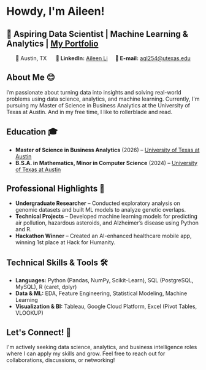 # Howdy, I'm Aileen!  
## 🚀 Aspiring Data Scientist | Machine Learning & Analytics | [My Portfolio](https://github.com/TartFroYo/Portfolio/blob/main/README.md)
<p align=center> 
  📍 Austin, TX &nbsp;&nbsp;&nbsp;&nbsp;
  <b>🔗 LinkedIn:</b> <a href="https://www.linkedin.com/in/aileen-li-public/">Aileen Li</a>
  &nbsp;&nbsp;&nbsp;&nbsp;<b>📧 E-mail:</b> <a href="mailto:aql254@utexas.edu">aql254@utexas.edu</a>
  <!-- &nbsp;&nbsp;&nbsp;&nbsp;<b>Website:</b> <a href="LINK">Aileen Li</a>                       work on professional website someday -->
</p>

## About Me 😊
I’m passionate about turning data into insights and solving real-world problems using data science, analytics, and machine learning. 
Currently, I'm pursuing my Master of Science in Business Analytics at the University of Texas at Austin. 
And in my free time, I like to rollerblade and read.

## Education 🎓
+ **Master of Science in Business Analytics** (2026) – [University of Texas at Austin](https://www.mccombs.utexas.edu/graduate/specialized-masters/ms-business-analytics/ms-business-analytics-on-campus/academics/curriculum/)  
+ **B.S.A. in Mathematics, Minor in Computer Science** (2024) – [University of Texas at Austin](https://cns.utexas.edu/academics/departments/mathematics/math-major-courses) 

## Professional Highlights 🌟  
+ **Undergraduate Researcher** – Conducted exploratory analysis on genomic datasets and built ML models to analyze genetic overlaps.  
+ **Technical Projects** – Developed machine learning models for predicting air pollution, hazardous asteroids, and Alzheimer’s disease using Python and R.  
+ **Hackathon Winner** – Created an AI-enhanced healthcare mobile app, winning 1st place at Hack for Humanity.

## Technical Skills & Tools 🛠️  
+ **Languages:** Python (Pandas, NumPy, Scikit-Learn), SQL (PostgreSQL, MySQL), R (caret, dplyr)  
+ **Data & ML:** EDA, Feature Engineering, Statistical Modeling, Machine Learning  
+ **Visualization & BI:** Tableau, Google Cloud Platform, Excel (Pivot Tables, VLOOKUP)  

<!-- ## Certifications 📜  
**IBM Data Analytics with Excel and R Specialization** *(In Progress)*  
**Google Data Analytics Certificate** *(Planned)*  -->

## Let's Connect! 🤝  
I'm actively seeking data science, analytics, and business intelligence roles where I can apply my skills and grow. Feel free to reach out for collaborations, discussions, or networking!  
